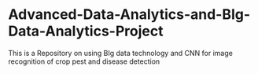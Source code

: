 # Advanced-Data-Analytics-and-BIg-Data-Analytics-Project
This is a Repository on using BIg data technology and CNN for image recognition of crop pest and disease detection
